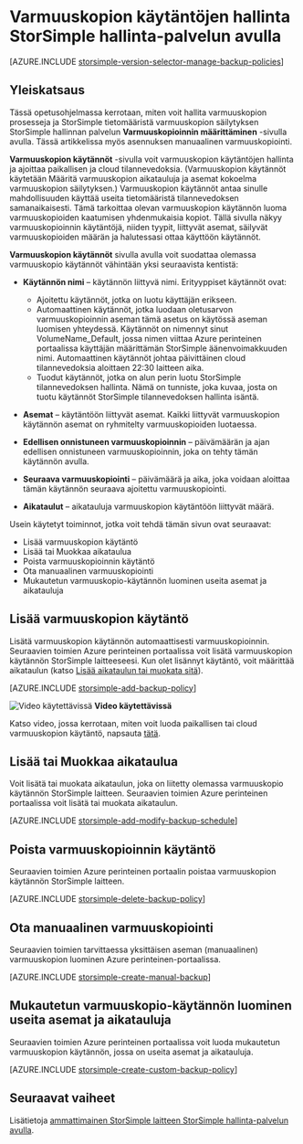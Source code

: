 <properties 
   pageTitle="StorSimple-varmuuskopioinnin käytäntöjen hallinta | Microsoft Azure"
   description="Tässä artikkelissa kerrotaan, miten voit StorSimple hallintapalvelu voit luoda ja hallita manuaalinen varmuuskopiointi varmuuskopion aikatauluja ja varmuuskopion säilytys."
   services="storsimple"
   documentationCenter="NA"
   authors="SharS"
   manager="carmonm"
   editor=""/>
<tags 
   ms.service="storsimple"
   ms.devlang="NA"
   ms.topic="article"
   ms.tgt_pltfrm="NA"
   ms.workload="TBD"
   ms.date="05/10/2016"
   ms.author="v-sharos"/>

# <a name="use-the-storsimple-manager-service-to-manage-backup-policies"></a>Varmuuskopion käytäntöjen hallinta StorSimple hallinta-palvelun avulla

[AZURE.INCLUDE [storsimple-version-selector-manage-backup-policies](../../includes/storsimple-version-selector-manage-backup-policies.md)]

## <a name="overview"></a>Yleiskatsaus

Tässä opetusohjelmassa kerrotaan, miten voit hallita varmuuskopion prosesseja ja StorSimple tietomääristä varmuuskopion säilytyksen StorSimple hallinnan palvelun **Varmuuskopioinnin määrittäminen** -sivulla avulla. Tässä artikkelissa myös asennuksen manuaalinen varmuuskopiointi.

**Varmuuskopion käytännöt** -sivulla voit varmuuskopion käytäntöjen hallinta ja ajoittaa paikallisen ja cloud tilannevedoksia. (Varmuuskopion käytännöt käytetään Määritä varmuuskopion aikatauluja ja asemat kokoelma varmuuskopion säilytyksen.) Varmuuskopion käytännöt antaa sinulle mahdollisuuden käyttää useita tietomääristä tilannevedoksen samanaikaisesti. Tämä tarkoittaa olevan varmuuskopion käytännön luoma varmuuskopioiden kaatumisen yhdenmukaisia kopiot. Tällä sivulla näkyy varmuuskopioinnin käytäntöjä, niiden tyypit, liittyvät asemat, säilyvät varmuuskopioiden määrän ja halutessasi ottaa käyttöön käytännöt.

**Varmuuskopion käytännöt** sivulla avulla voit suodattaa olemassa varmuuskopio käytännöt vähintään yksi seuraavista kentistä:

- **Käytännön nimi** – käytännön liittyvä nimi. Erityyppiset käytännöt ovat:

   - Ajoitettu käytännöt, jotka on luotu käyttäjän erikseen.
   - Automaattinen käytännöt, jotka luodaan oletusarvon varmuuskopioinnin aseman tämä asetus on käytössä aseman luomisen yhteydessä. Käytännöt on nimennyt sinut VolumeName_Default, jossa nimen viittaa Azure perinteinen portaalissa käyttäjän määrittämän StorSimple äänenvoimakkuuden nimi. Automaattinen käytännöt johtaa päivittäinen cloud tilannevedoksia aloittaen 22:30 laitteen aika.
   - Tuodut käytännöt, jotka on alun perin luotu StorSimple tilannevedoksen hallinta. Nämä on tunniste, joka kuvaa, josta on tuotu käytännöt StorSimple tilannevedoksen hallinta isäntä.

- **Asemat** – käytäntöön liittyvät asemat. Kaikki liittyvät varmuuskopion käytännön asemat on ryhmitelty varmuuskopioiden luotaessa.

- **Edellisen onnistuneen varmuuskopioinnin** – päivämäärän ja ajan edellisen onnistuneen varmuuskopioinnin, joka on tehty tämän käytännön avulla.

- **Seuraava varmuuskopiointi** – päivämäärä ja aika, joka voidaan aloittaa tämän käytännön seuraava ajoitettu varmuuskopiointi.

- **Aikataulut** – aikatauluja varmuuskopion käytäntöön liittyvät määrä.

Usein käytetyt toiminnot, jotka voit tehdä tämän sivun ovat seuraavat:

- Lisää varmuuskopion käytäntö 
- Lisää tai Muokkaa aikataulua 
- Poista varmuuskopioinnin käytäntö 
- Ota manuaalinen varmuuskopiointi 
- Mukautetun varmuuskopio-käytännön luominen useita asemat ja aikatauluja 

## <a name="add-a-backup-policy"></a>Lisää varmuuskopion käytäntö

Lisätä varmuuskopion käytännön automaattisesti varmuuskopioinnin. Seuraavien toimien Azure perinteinen portaalissa voit lisätä varmuuskopion käytännön StorSimple laitteeseesi. Kun olet lisännyt käytäntö, voit määrittää aikataulun (katso [Lisää aikataulun tai muokata sitä](#add-or-modify-a-schedule)).

[AZURE.INCLUDE [storsimple-add-backup-policy](../../includes/storsimple-add-backup-policy.md)]

![Video käytettävissä](./media/storsimple-manage-backup-policies/Video_icon.png) **Video käytettävissä**

Katso video, jossa kerrotaan, miten voit luoda paikallisen tai cloud varmuuskopion käytäntö, napsauta [tätä](https://azure.microsoft.com/documentation/videos/create-storsimple-backup-policies/).


## <a name="add-or-modify-a-schedule"></a>Lisää tai Muokkaa aikataulua

Voit lisätä tai muokata aikataulun, joka on liitetty olemassa varmuuskopio käytännön StorSimple laitteen. Seuraavien toimien Azure perinteinen portaalissa voit lisätä tai muokata aikataulun.

[AZURE.INCLUDE [storsimple-add-modify-backup-schedule](../../includes/storsimple-add-modify-backup-schedule.md)]

## <a name="delete-a-backup-policy"></a>Poista varmuuskopioinnin käytäntö

Seuraavien toimien Azure perinteinen portaalin poistaa varmuuskopion käytännön StorSimple laitteen.

[AZURE.INCLUDE [storsimple-delete-backup-policy](../../includes/storsimple-delete-backup-policy.md)]


## <a name="take-a-manual-backup"></a>Ota manuaalinen varmuuskopiointi

Seuraavien toimien tarvittaessa yksittäisen aseman (manuaalinen) varmuuskopion luominen Azure perinteinen-portaalissa.

[AZURE.INCLUDE [storsimple-create-manual-backup](../../includes/storsimple-create-manual-backup.md)]

## <a name="create-a-custom-backup-policy-with-multiple-volumes-and-schedules"></a>Mukautetun varmuuskopio-käytännön luominen useita asemat ja aikatauluja

Seuraavien toimien Azure perinteinen portaalissa voit luoda mukautetun varmuuskopion käytännön, jossa on useita asemat ja aikatauluja.

[AZURE.INCLUDE [storsimple-create-custom-backup-policy](../../includes/storsimple-create-custom-backup-policy.md)]


## <a name="next-steps"></a>Seuraavat vaiheet

Lisätietoja [ammattimainen StorSimple laitteen StorSimple hallinta-palvelun avulla](storsimple-manager-service-administration.md).
